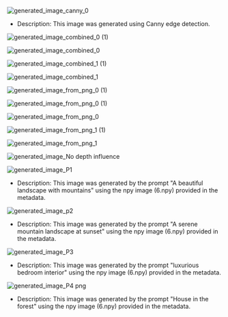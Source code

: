 ![generated_image_canny_0](https://github.com/user-attachments/assets/d8ffbaaf-d892-4f62-a8f2-24a8b6b98e3e)
- Description: This image was generated using Canny edge detection.



![generated_image_combined_0 (1)](https://github.com/user-attachments/assets/89acaed2-0d67-4fe1-b1ae-59711ff21efe)


![generated_image_combined_0](https://github.com/user-attachments/assets/946ba65b-f6d3-44ff-a303-227cb1fe3b2a)


![generated_image_combined_1 (1)](https://github.com/user-attachments/assets/2a6fd885-f0c4-4034-91ba-287d0f152073)


![generated_image_combined_1](https://github.com/user-attachments/assets/05b240e6-d943-4611-8883-259d6cd1a6f9)


![generated_image_from_png_0 (1)](https://github.com/user-attachments/assets/1558cded-8493-4238-991d-50f097776214)


![generated_image_from_png_0 (1)](https://github.com/user-attachments/assets/21e8ac5b-709a-4fa5-87e4-74d0c3d34660)


![generated_image_from_png_0](https://github.com/user-attachments/assets/bd705685-3ef1-4c81-93b1-7d2a401adaa8)


![generated_image_from_png_1 (1)](https://github.com/user-attachments/assets/d6c62224-e8dd-40f5-95f9-7d4415507de2)


![generated_image_from_png_1](https://github.com/user-attachments/assets/022b6c57-4b83-4993-bbe5-59c1b5dfaeff)


![generated_image_No depth influence](https://github.com/user-attachments/assets/0575bb8e-9393-4da6-a4c7-a846c0d6a72c)


![generated_image_P1](https://github.com/user-attachments/assets/0b45528e-63c6-4d82-a2ca-b0389de49b2d)
- Description: This image was generated by the prompt "A beautiful landscape with mountains" using the npy image (6.npy) provided in the metadata.



![generated_image_p2](https://github.com/user-attachments/assets/4a81e035-f275-496b-81a5-557f3ce234da)
- Description: This image was generated by the prompt "A serene mountain landscape at sunset" using the npy image (6.npy) provided in the metadata.


![generated_image_P3](https://github.com/user-attachments/assets/869a7195-cc24-4f6a-94b0-6ed2eb58a27d)
- Description: This image was generated by the prompt "luxurious bedroom interior" using the npy image (6.npy) provided in the metadata.


![generated_image_P4 png](https://github.com/user-attachments/assets/cafd1394-aa5a-4ad5-b446-f066bb405a96)
- Description: This image was generated by the prompt "House in the forest" using the npy image (6.npy) provided in the metadata.
